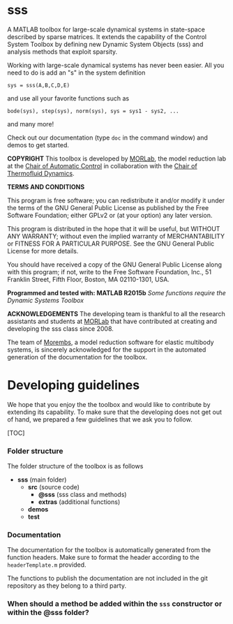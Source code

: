 # sss
A MATLAB toolbox for large-scale dynamical systems in state-space described by sparse matrices. It extends the capability of the Control System Toolbox by defining new Dynamic System Objects (sss) and analysis methods that exploit sparsity.

Working with large-scale dynamical systems has never been easier. All you need to do is add an "s" in the system definition

``sys = sss(A,B,C,D,E)``

and use all your favorite functions such as

``
bode(sys),
step(sys),
norm(sys),
sys = sys1 - sys2,
...
``

and many more! 

Check out our documentation (type ``doc`` in the command window) and demos to get started.

**COPYRIGHT**
This toolbox is developed by [MORLab](http://www.rt.mw.tum.de/en/research/fields-of-research/model-order-reduction/), the model reduction lab at the [Chair of Automatic Control](www.rt.mw.tum.de/en) in collaboration with the [Chair of Thermofluid Dynamics](http://www.tfd.mw.tum.de/index.php?id=5&L=1).

**TERMS AND CONDITIONS**

This program is free software; you can redistribute it and/or modify it under the terms of the GNU General Public License as published by the Free Software Foundation; either GPLv2 or (at your option) any later version.

This program is distributed in the hope that it will be useful, but WITHOUT ANY WARRANTY; without even the implied warranty of MERCHANTABILITY or FITNESS FOR A PARTICULAR PURPOSE.  See the GNU General Public License for more details.

You should have received a copy of the GNU General Public License along with this program; if not, write to the Free Software Foundation, Inc., 51 Franklin Street, Fifth Floor, Boston, MA  02110-1301, USA.

**Programmed and tested with: MATLAB R2015b**
*Some functions require the Dynamic Systems Toolbox*

**ACKNOWLEDGEMENTS**
The developing team is thankful to all the research assistants and students at [MORLab](http://www.rt.mw.tum.de/en/research/fields-of-research/model-order-reduction/) that have contributed at creating and developing the sss class since 2008. 

The team of [Morembs](http://www.itm.uni-stuttgart.de/research/model_reduction/MOREMBS_en.php), a model reduction software for elastic multibody systems, is sincerely acknowledged for the support in the automated generation of the documentation for the toolbox.

# Developing guidelines
We hope that you enjoy the the toolbox and would like to contribute by extending its capability. 
To make sure that the developing does not get out of hand, we prepared a few guidelines that we ask you to follow. 

[TOC]

### Folder structure
The folder structure of the toolbox is as follows
- **sss** (main folder)
	- **src** (source code)
		- **@sss** (sss class and methods)
		- **extras** (additional functions)
	- **demos**
	- **test**

### Documentation
The documentation for the toolbox is automatically generated from the function headers. Make sure to format the header according to the ``headerTemplate.m`` provided.

The functions to publish the documentation are not included in the git repository as they belong to a third party.

### When should a method be added within the ``sss`` constructor or within the @sss folder?